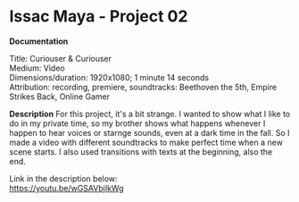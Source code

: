 # Issac Maya - Project 02
**Documentation**

Title: Curiouser & Curiouser <br>
Medium: Video <br>
Dimensions/duration: 1920x1080; 1 minute 14 seconds <br>
Attribution: recording, premiere, soundtracks: Beethoven the 5th, Empire Strikes Back, Online Gamer <br>

**Description**
For this project, it's a bit strange. I wanted to show what I like to do in my private time, so my brother shows what happens whenever I happen to hear voices or starnge sounds, even at a dark time in the fall. So I made a video with different soundtracks to make perfect time when a new scene starts. I also used transitions with texts at the beginning, also the end.  

Link in the description below: <br>
https://youtu.be/wGSAVbjIkWg
